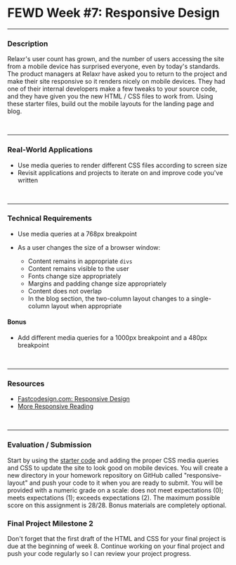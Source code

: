# FEWD Week #7: Responsive Design

---


### Description


Relaxr's user count has grown, and the number of users accessing the site from a mobile device has surprised everyone, even by today's standards. The product managers at Relaxr have asked you to return to the project and make their site responsive so it renders nicely on mobile devices. They had one of their internal developers make a few tweaks to your source code, and they have given you the new HTML / CSS files to work from. Using these starter files, build out the mobile layouts for the landing page and blog.

<br>

---


### Real-World Applications

- Use media queries to render different CSS files according to screen size
- Revisit applications and projects to iterate on and improve code you've written


<br>

---


### Technical Requirements

- Use media queries at a 768px breakpoint
- As a user changes the size of a browser window:

  - Content remains in appropriate ```divs```
  - Content remains visible to the user
  - Fonts change size appropriately
  - Margins and padding change size appropriately
  - Content does not overlap
  - In the blog section, the two-column layout changes to a single-column layout when appropriate

#### Bonus

- Add different media queries for a 1000px breakpoint and a 480px breakpoint

<br>

---

### Resources


- [Fastcodesign.com: Responsive Design](http://www.fastcodesign.com/3038367/9-gifs-that-explain-responsive-design-brilliantly)
- [More Responsive Reading](http://bradfrost.github.io/this-is-responsive/)


<br>

---

### Evaluation / Submission

Start by using the [starter code](starter_code/) and adding the proper CSS media queries and CSS to update the site to look good on mobile devices. You will create a new directory in your homework repository on GitHub called "responsive-layout" and push your code to it when you are ready to submit. You will be provided with a numeric grade on a scale: does not meet expectations (0); meets expectations (1); exceeds expectations (2).  The maximum possible score on this assignment is 28/28. Bonus materials are completely optional.

### Final Project Milestone 2

Don't forget that the first draft of the HTML and CSS for your final project is due at the beginning of week 8. Continue working on your final project and push your code regularly so I can review your project progress.
